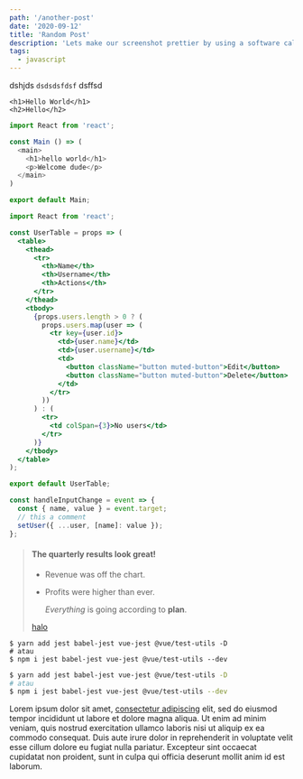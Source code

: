 ```yaml
---
path: '/another-post'
date: '2020-09-12'
title: 'Random Post'
description: 'Lets make our screenshot prettier by using a software called Imagemagick. In this post, we will add some fancy effects like backdrop, shadow, border, and rounded corner with a simple script.'
tags:
  - javascript
---
```


dshjds `dsdsdsfdsf` dsffsd

```markup
<h1>Hello World</h1>
<h2>Hello</h2>
```

```javascript
import React from 'react';

const Main () => (
  <main>
    <h1>hello world</h1>
    <p>Welcome dude</p>
  </main>
)

export default Main;
```

```jsx
import React from 'react';

const UserTable = props => (
  <table>
    <thead>
      <tr>
        <th>Name</th>
        <th>Username</th>
        <th>Actions</th>
      </tr>
    </thead>
    <tbody>
      {props.users.length > 0 ? (
        props.users.map(user => (
          <tr key={user.id}>
            <td>{user.name}</td>
            <td>{user.username}</td>
            <td>
              <button className="button muted-button">Edit</button>
              <button className="button muted-button">Delete</button>
            </td>
          </tr>
        ))
      ) : (
        <tr>
          <td colSpan={3}>No users</td>
        </tr>
      )}
    </tbody>
  </table>
);

export default UserTable;
```

```javascript
const handleInputChange = event => {
  const { name, value } = event.target;
  // this a comment
  setUser({ ...user, [name]: value });
};
```

> #### The quarterly results look great!
>
> - Revenue was off the chart.
> - Profits were higher than ever.
>
>   _Everything_ is going according to **plan**.
>
> <a href="www.google.com">halo</a>

```shell
$ yarn add jest babel-jest vue-jest @vue/test-utils -D
# atau
$ npm i jest babel-jest vue-jest @vue/test-utils --dev
```

```bash
$ yarn add jest babel-jest vue-jest @vue/test-utils -D
# atau
$ npm i jest babel-jest vue-jest @vue/test-utils --dev
```

Lorem ipsum dolor sit amet, <a href="https://google.com">consectetur adipiscing</a> elit, sed do eiusmod tempor incididunt ut labore et dolore magna aliqua. Ut enim ad minim veniam, quis nostrud exercitation ullamco laboris nisi ut aliquip ex ea commodo consequat. Duis aute irure dolor in reprehenderit in voluptate velit esse cillum dolore eu fugiat nulla pariatur. Excepteur sint occaecat cupidatat non proident, sunt in culpa qui officia deserunt mollit anim id est laborum.
